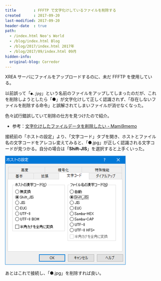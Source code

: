 ```yaml
---
title        : FFFTP で文字化けしているファイルを削除する
created      : 2017-09-20
last-modified: 2017-09-20
header-date  : true
path:
  - /index.html Neo's World
  - /blog/index.html Blog
  - /blog/2017/index.html 2017年
  - /blog/2017/09/index.html 09月
hidden-info:
  original-blog: Corredor
---
```


XREA サーバにファイルをアップロードするのに、未だ FFFTP を使用している。

以前誤って「_`●.jpg`_」という名前のファイルをアップしてしまったのだが、これを削除しようとしたら「●」が文字化けして正しく認識されず、「存在しないファイルを削除する命令」と誤解されてしまいファイルが消せなくなった。

色々試行錯誤していて削除の仕方を見つけたので紹介。

- 参考：[文字化けしたファイルデータを削除したい - Mami9memo](https://sites.google.com/site/mamilinememo/zuo-yememo/wenzihuakeshitafairudetawoxuechushitai)

接続前の「ホストの設定」より、「文字コード」タブを開き、ホストとファイル名の文字コードをアレコレ変えてみると、「●.jpg」が正しく認識される文字コードが見つかる。自分の場合は「__Shift-JIS__」を選択すると上手くいった。

![文字コード設定を直す](20-02-01.png)

あとはこれで接続し、「●.jpg」を削除すれば良い。
